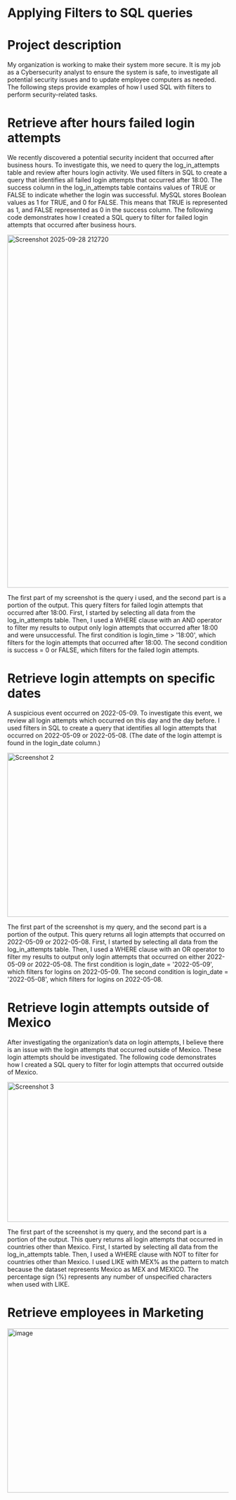 # Applying Filters to SQL queries

# Project description
My organization is working to make their system more secure. It is my job as a Cybersecurity analyst to ensure the system is safe, to  investigate all potential security issues and to update employee computers as needed. The following steps provide examples of how I used SQL with filters to perform security-related tasks.


# Retrieve after hours failed login attempts

We recently discovered a potential security incident that occurred after business hours. To investigate this, we need to query the log_in_attempts table and review after hours login activity. 
We used filters in SQL to create a query that identifies all failed login attempts that occurred after 18:00. 
The success column in the log_in_attempts table contains values of TRUE or FALSE to indicate whether the login was successful. 
MySQL stores Boolean values as 1 for TRUE, and 0 for FALSE. This means that TRUE is represented as 1, and FALSE represented as 0 in the success column.
The following code demonstrates how I created a SQL query to filter for failed login attempts that occurred after business hours.


<img width="915" height="802" alt="Screenshot 2025-09-28 212720" src="https://github.com/user-attachments/assets/5c064fff-cc4e-489a-9772-8fb47a77c710" />


The first part of my screenshot is the query i used, and the second part is a portion of the output. 
This query filters for failed login attempts that occurred after 18:00. 
First, I started by selecting all data from the log_in_attempts table. 
Then, I used a WHERE clause with an AND operator to filter my results to output only login attempts that occurred after 18:00 and were unsuccessful. 
The first condition is login_time > '18:00', which filters for the login attempts that occurred after 18:00. 
The second condition is success = 0 or FALSE, which filters for the failed login attempts. 

# Retrieve login attempts on specific dates

A suspicious event occurred on 2022-05-09. To investigate this event, we review all login attempts which occurred on this day and the day before. I used filters in SQL to create a query that identifies all login attempts that occurred on 2022-05-09 or 2022-05-08. (The date of the login attempt is found in the login_date column.)

<img width="921" height="373" alt="Screenshot 2" src="https://github.com/user-attachments/assets/ebf689ac-fc3b-491b-ab72-a8c2b51188c4" />

The first part of the screenshot is my query, and the second part is a portion of the output. This query returns all login attempts that occurred on 2022-05-09 or 2022-05-08. First, I started by selecting all data from the log_in_attempts table. Then, I used a WHERE clause with an OR operator to filter my results to output only login attempts that occurred on either 2022-05-09 or 2022-05-08. The first condition is login_date = '2022-05-09', which filters for logins on 2022-05-09. The second condition is login_date = '2022-05-08', which filters for logins on 2022-05-08.


# Retrieve login attempts outside of Mexico

After investigating the organization’s data on login attempts, I believe there is an issue with the login attempts that occurred outside of Mexico. These login attempts should be investigated.
The following code demonstrates how I created a SQL query to filter for login attempts that occurred outside of Mexico.

<img width="917" height="318" alt="Screenshot 3" src="https://github.com/user-attachments/assets/1d0327fd-9bd5-4db2-bfb4-e03f44e56b41" />

The first part of the screenshot is my query, and the second part is a portion of the output. This query returns all login attempts that occurred in countries other than Mexico. First, I started by selecting all data from the log_in_attempts table. Then, I used a WHERE clause with NOT to filter for countries other than Mexico. I used LIKE with MEX% as the pattern to match because the dataset represents Mexico as MEX and MEXICO. The percentage sign (%) represents any number of unspecified characters when used with LIKE. 

# Retrieve employees in Marketing




<img width="921" height="373" alt="image" src="https://github.com/user-attachments/assets/b3f9e71f-432b-45d3-851e-5ccced3a8451" />
